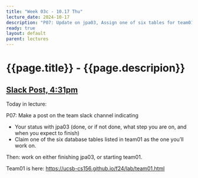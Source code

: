 ```yaml
---
title: "Week 03c - 10.17 Thu"
lecture_date: 2024-10-17
description: "P07: Update on jpa03, Assign one of six tables for team01; start team01"
ready: true
layout: default
parent: lectures
---
```


# {{page.title}} - {{page.descripion}}

## [Slack Post, 4:31pm](https://ucsb-cs156-f24.slack.com/archives/C07FDC0U6DS/p1729207878042469)

Today in lecture:

P07:  Make a post on the team slack channel indicating

* Your status with jpa03 (done, or if not done, what step you are on, and when you expect to finish)
* Claim one of the six database tables listed in team01 as the one you’ll work on.

Then: work on either finishing jpa03, or starting team01.

Team01 is here: <https://ucsb-cs156.github.io/f24/lab/team01.html>

